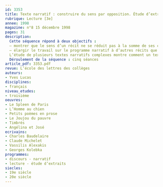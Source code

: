 ```yaml
---
id: 3353
title: Texte narratif : construire du sens par opposition. Étude d’extraits, séquence
rubrique: Lecture [3e]
annee: 1998
magazine: n°8 15 décembre 1998
pages: 31
description: 
  Cette séquence répond à deux objectifs :
  – montrer que le sens d’un récit ne se réduit pas à la somme de ses constituants (idées, caractères, sentiments...) ;
  – élargir le travail sur le programme narratif à d’autres récits que ceux dont la composition obéit à la logique de l’enchaînement causal.
  L’étude de plusieurs textes narratifs complexes montre comment un texte peut se construire par le jeu des oppositions et comment les éléments en opposition sont orientés pour produire du sens…
  Déroulement de la séquence : cinq séances
article_pdf: 3353.pdf
revue: L’école des lettres des collèges
auteurs:
- Yves Lucas
disciplines:
- français
niveau_etudes:
- troisième
oeuvres:
- Le Spleen de Paris
- L’Homme au chien
- Petits poèmes en prose
- Le Joujou du pauvre
- Timbrés
- Angélina et José
ecrivains:
- Charles Baudelaire
- Claude Michelet
- Vassilis Alexakis
- Georges Kolebka
programmes:
- discours - narratif
- lecture - étude d’extraits
siecles:
- 19e siècle
- 20e siècle
---
```

